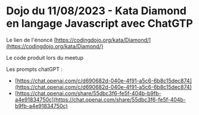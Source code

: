 # Dojo du 11/08/2023 - Kata Diamond en langage Javascript avec ChatGTP

Le lien de l'énoncé [https://codingdojo.org/kata/Diamond/](<https://codingdojo.org/kata/Diamond/}>

Le code produit lors du meetup

Les prompts chatGPT :

* [https://chat.openai.com/c/d690682d-040e-4f91-a5c6-6b8c15dec874](https://chat.openai.com/c/d690682d-040e-4f91-a5c6-6b8c15dec874)
* [https://chat.openai.com/share/55dbc3f6-fe5f-404b-b9fb-a4e91834750c](https://chat.openai.com/share/55dbc3f6-fe5f-404b-b9fb-a4e91834750c)
